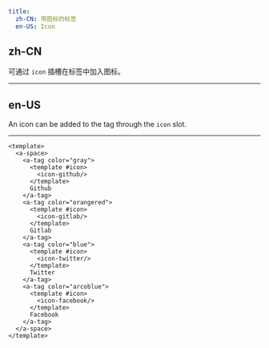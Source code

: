 ```yaml
title:
  zh-CN: 带图标的标签
  en-US: Icon
```

## zh-CN

可通过 `icon` 插槽在标签中加入图标。

---

## en-US

An icon can be added to the tag through the `icon` slot.

---

```vue
<template>
  <a-space>
    <a-tag color="gray">
      <template #icon>
        <icon-github/>
      </template>
      Github
    </a-tag>
    <a-tag color="orangered">
      <template #icon>
        <icon-gitlab/>
      </template>
      Gitlab
    </a-tag>
    <a-tag color="blue">
      <template #icon>
        <icon-twitter/>
      </template>
      Twitter
    </a-tag>
    <a-tag color="arcoblue">
      <template #icon>
        <icon-facebook/>
      </template>
      Facebook
    </a-tag>
  </a-space>
</template>
```
